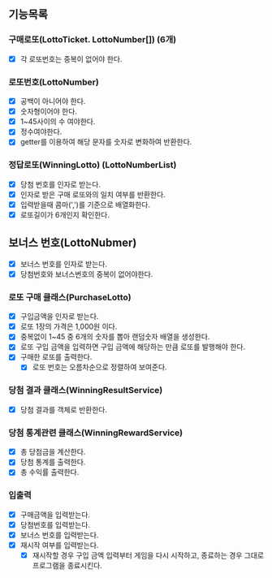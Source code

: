 ## 기능목록

### 구매로또(LottoTicket. LottoNumber[]) (6개)

- [x] 각 로또번호는 중복이 없어야 한다.

### 로또번호(LottoNumber)

- [x] 공백이 아니어야 한다.
- [x] 숫자형이어야 한다.
- [x] 1~45사이의 수 여야한다.
- [x] 정수여야한다.
- [x] getter를 이용하여 해당 문자를 숫자로 변화하여 반환한다.

### 정답로또(WinningLotto) (LottoNumberList)

- [x] 당첨 번호를 인자로 받는다.
- [x] 인자로 받은 구매 로또와의 일치 여부를 반환한다.
- [x] 입력받을때 콤마(',')를 기준으로 배열화한다.
- [x] 로또길이가 6개인지 확인한다.

## 보너스 번호(LottoNubmer)

- [x] 보너스 번호를 인자로 받는다.
- [x] 당첨번호와 보너스번호의 중복이 없어야한다.

### 로또 구매 클래스(PurchaseLotto)

- [x] 구입금액을 인자로 받는다.
- [x] 로또 1장의 가격은 1,000원 이다.
- [x] 중복없이 1~45 중 6개의 숫자를 뽑아 랜덤숫자 배열을 생성한다.
- [x] 로또 구입 금액을 입력하면 구입 금액에 해당하는 만큼 로또를 발행해야 한다.
- [x] 구매한 로또를 출력한다.
  - [x] 로또 번호는 오름차순으로 정렬하여 보여준다.

### 당첨 결과 클래스(WinningResultService)

- [x] 당첨 결과를 객체로 반환한다.

### 당첨 통계관련 클래스(WinningRewardService)

- [x] 총 당첨금을 계산한다.
- [x] 당첨 통계를 출력한다.
- [x] 총 수익률 출력한다.

###

### 입출력

- [x] 구매금액을 입력받는다.
- [x] 당첨번호를 입력받는다.
- [x] 보너스 번호를 입력받는다.
- [x] 재시작 여부를 입력받는다.
  - [x] 재시작할 경우 구입 금액 입력부터 게임을 다시 시작하고, 종료하는 경우 그대로 프로그램을 종료시킨다.
